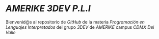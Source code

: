 # _AMERIKE 3DEV P.L.I_

Bienvenid@s al repositorio de _GitHub_ de la materia _Programación en Lenguajes Interpretados_ del grupo _3DEV_ de _AMERIKE_ campus _CDMX Del Valle_
